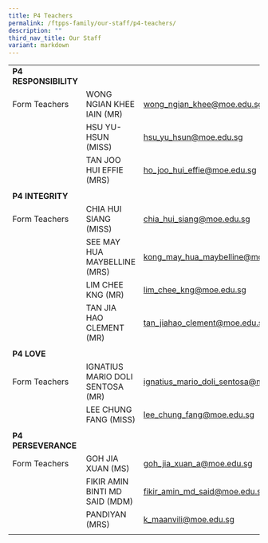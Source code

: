 ```yaml
---
title: P4 Teachers
permalink: /ftpps-family/our-staff/p4-teachers/
description: ""
third_nav_title: Our Staff
variant: markdown
---
```

|  |  |  |
|---|---|---|
|  **P4 RESPONSIBILITY** |   |   |
|  Form Teachers |  WONG NGIAN KHEE IAIN (MR)  |  [wong_ngian_khee@moe.edu.sg](mailto:wong_ngian_khee@moe.edu.sg) |
|  | HSU YU-HSUN (MISS) |  [hsu_yu_hsun@moe.edu.sg](mailto:hsu_yu_hsun@moe.edu.sg) |
|   |  TAN JOO HUI EFFIE (MRS) |  [ho_joo_hui_effie@moe.edu.sg](mailto:ho_joo_hui_effie@moe.edu.sg) |
|  |  |  |
|  **P4 INTEGRITY** |   |   |
|  Form Teachers |  CHIA HUI SIANG (MISS) |  [chia_hui_siang@moe.edu.sg](mailto:chia_hui_siang@moe.edu.sg) |
|  |  SEE MAY HUA MAYBELLINE (MRS)  |  [kong_may_hua_maybelline@moe.edu.sg](mailto:kong_may_hua_maybelline@moe.edu.sg) |
|   |  LIM CHEE KNG (MR) |  [lim_chee_kng@moe.edu.sg](mailto:lim_chee_kng@moe.edu.sg) |
|   |  TAN JIA HAO CLEMENT (MR) |  [tan_jiahao_clement@moe.edu.sg](mailto:tan_jiahao_clement@moe.edu.sg) |
|  |  |  |
|  **P4 LOVE** |  |  |
|  Form Teachers |  IGNATIUS MARIO DOLI SENTOSA (MR)  |  [ignatius_mario_doli_sentosa@moe.edu.sg](mailto:ignatius_mario_doli_sentosa@moe.edu.sg) |
|   |  LEE CHUNG FANG (MISS) |  [lee_chung_fang@moe.edu.sg](mailto:lee_chung_fang@moe.edu.sg) |
|  |   |   |
|  **P4 PERSEVERANCE** |   |   |
|  Form Teachers |  GOH JIA XUAN (MS)  |  [goh_jia_xuan_a@moe.edu.sg](mailto:goh_jia_xuan_a@moe.edu.sg) |
|  |  FIKIR AMIN BINTI MD SAID (MDM) |  [fikir_amin_md_said@moe.edu.sg](mailto:fikir_amin_md_said@moe.edu.sg) |
|  |  PANDIYAN (MRS) |  [k_maanvili@moe.edu.sg](mailto:k_maanvili@moe.edu.sg) |
|  |  |  |